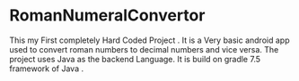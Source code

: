 # RomanNumeralConvertor 
This my First completely Hard Coded Project . It is a Very basic android app used to convert roman numbers to decimal numbers and vice versa.
The project uses Java as the backend Language.
It is build on gradle 7.5 framework of Java
.

